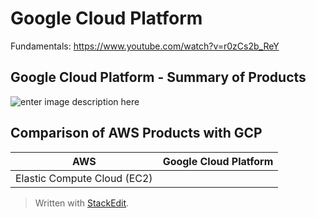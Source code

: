 
# Google Cloud Platform

Fundamentals: https://www.youtube.com/watch?v=r0zCs2b_ReY

## Google Cloud Platform - Summary of Products
![enter image description here](https://github.com/nagarajulu/inteview_prep_notes/blob/master/cloud/google-cloud-offering.PNG)

## Comparison of AWS Products with GCP

| AWS | Google Cloud Platform |
|--|--|
| Elastic Compute Cloud (EC2) |  |


> Written with [StackEdit](https://stackedit.io/).
<!--stackedit_data:
eyJoaXN0b3J5IjpbLTE0OTU4NTc5MzksMTE5NTk5OTA3OSwtMT
MxMzE5NDI4OCwtNDkyODcyMjUxXX0=
-->